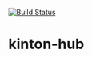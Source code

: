 [![Build Status](https://travis-ci.org/Oclose/kinton-hub.svg?branch=develop)](https://travis-ci.org/Oclose/kinton-hub)

# kinton-hub
